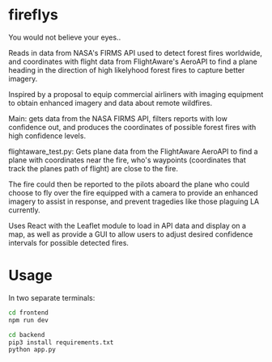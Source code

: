 # fireflys

You would not believe your eyes..

Reads in data from NASA's FIRMS API used to detect forest fires worldwide, and coordinates with flight data from FlightAware's AeroAPI to find a plane heading in the direction of high likelyhood forest fires to capture better imagery. 

Inspired by a proposal to equip commercial airliners with imaging equipment to obtain enhanced imagery and data about remote wildfires.

Main: gets data from the NASA FIRMS API, filters reports with low confidence out, and produces the coordinates of possible forest fires with high confidence levels.

flightaware_test.py: Gets plane data from the FlightAware AeroAPI to find a plane with coordinates near the fire, who's waypoints (coordinates that track the planes path of flight) are close to the fire. 

The fire could then be reported to the pilots aboard the plane who could choose to fly over the fire equipped with a camera to provide an enhanced imagery to assist in response, and prevent tragedies like those plaguing LA currently.

Uses React with the Leaflet module to load in API data and display on a map, as well as provide a GUI to allow users to adjust desired confidence intervals for possible detected fires.

# Usage
In two separate terminals:
```bash
cd frontend
npm run dev
```
```bash
cd backend
pip3 install requirements.txt
python app.py
```
